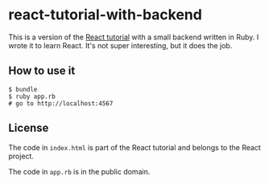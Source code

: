 react-tutorial-with-backend
===========================

This is a version of the [React tutorial](http://facebook.github.io/react/docs/tutorial.html) with a small backend written in Ruby. I wrote it to learn React. It's not super interesting, but it does the job.

## How to use it

```
$ bundle
$ ruby app.rb
# go to http://localhost:4567
```

## License

The code in `index.html` is part of the React tutorial and belongs to the React project.

The code in `app.rb` is in the public domain.
